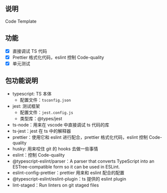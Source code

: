 ## 说明

Code Template

## 功能

- [x] 直接调试 TS 代码
- [x] Prettier 格式化代码，eslint 控制 Code-quality
- [x] 单元测试

## 包功能说明

- typescript: TS 本体
  - 配置文件：`tsconfig.json`
- jest: 测试框架
  - 配置文件：`jest.config.js`
  - 类型库：@types/jest
- ts-node：用来在 vscode 中直接调试 ts 代码的库
- ts-jest：jest 在 ts 中的解释器
- prettier：使用它和 eslint 进行配合，prettier 格式化代码，eslint 控制 Code-quality
- husky: 用来咬住 git 的 hooks 去做一些事情
- eslint：控制 Code-quality
- @typescript-eslint/parser：A parser that converts TypeScript into an ESTree-compatible form so it can be used in ESLint.
- eslint-config-prettier：prettier 用来和 eslint 配合的配置
- @typescript-eslint/eslint-plugin：ts 提供的 eslint plugin
- lint-staged：Run linters on git staged files
